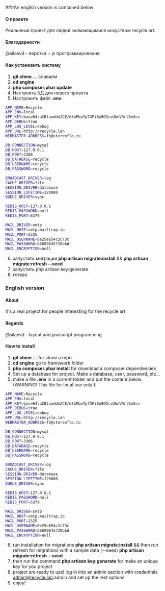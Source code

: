 ###An english version is contained below

#### О проекте
Реальнеый проект для людей знамающимися искуством recycle art. 

#### Благодарности
@silaevd  - верстка + js программирование

#### Как установить систему

1) **git clone ...** сливаем
2) **cd engine** 
3) **php composer.phar update**
4) Настроить БД для нового проекта
5) Настрокить файл **.env**:

``` bash
APP_NAME=Recycle
APP_ENV=local
APP_KEY=base64:uCBluamUo2CE/dtbPboTp7XFiBu9OGruUhnVRrlSmXc=
APP_DEBUG=true
APP_LOG_LEVEL=debug
APP_URL=http://recycle.lan
WEBMASTER_ADDRESS=fb@stereoflo.ru

DB_CONNECTION=mysql
DB_HOST=127.0.0.1
DB_PORT=3306
DB_DATABASE=recycle
DB_USERNAME=recycle
DB_PASSWORD=recycle

BROADCAST_DRIVER=log
CACHE_DRIVER=file
SESSION_DRIVER=database
SESSION_LIFETIME=120000
QUEUE_DRIVER=sync

REDIS_HOST=127.0.0.1
REDIS_PASSWORD=null
REDIS_PORT=6379

MAIL_DRIVER=smtp
MAIL_HOST=smtp.mailtrap.io
MAIL_PORT=2525
MAIL_USERNAME=0e25e654c2c73c
MAIL_PASSWORD=b6609845739bbd
MAIL_ENCRYPTION=null
```

6) запустить миграции **php artisan migrate:install** && **php artisan migrate:refresh --seed**
7) запустить php artisan key:generate
8) готово 


### English version


#### About 
It's a real project for people interesting for the recycle art

#### Regards
@silaevd  - layout and javascript programming

#### How to install

1) **git clone ...** for clone a repo
2) **cd engine** go to framework folder
3) **php composer.phar install** for download a composer dependencies
4) Set up a database for project. Make a database, user, password, etc...
5) make a file **.env** in a current folder and put the content below (WARNING! This file for local use only!):

``` bash
APP_NAME=Recycle
APP_ENV=local
APP_KEY=base64:uCBluamUo2CE/dtbPboTp7XFiBu9OGruUhnVRrlSmXc=
APP_DEBUG=true
APP_LOG_LEVEL=debug
APP_URL=http://recycle.lan
WEBMASTER_ADDRESS=fb@stereoflo.ru

DB_CONNECTION=mysql
DB_HOST=127.0.0.1
DB_PORT=3306
DB_DATABASE=recycle
DB_USERNAME=recycle
DB_PASSWORD=recycle

BROADCAST_DRIVER=log
CACHE_DRIVER=file
SESSION_DRIVER=database
SESSION_LIFETIME=120000
QUEUE_DRIVER=sync

REDIS_HOST=127.0.0.1
REDIS_PASSWORD=null
REDIS_PORT=6379

MAIL_DRIVER=smtp
MAIL_HOST=smtp.mailtrap.io
MAIL_PORT=2525
MAIL_USERNAME=0e25e654c2c73c
MAIL_PASSWORD=b6609845739bbd
MAIL_ENCRYPTION=null
```

6) run installation for migrations **php artisan migrate:install** && then run refresh for migrations with a sample data (--seed) **php artisan migrate:refresh --seed**
7) then run the command **php artisan key:generate** for make an unique key for you project
8) project are ready to use! log in into an admin section with credentials admin@recycle.lan:admin and set up the rest options
9) enjoy!